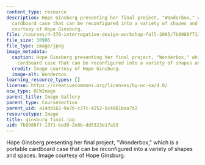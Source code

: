 ```yaml
---
content_type: resource
description: Hope Ginsberg presenting her final project, "Wonderbox," which is a portable
  cardboard case that can be reconfigured into a variety of shapes and spaces. Image
  courtesy of Hope Ginsburg.
file: /courses/4-370-interrogative-design-workshop-fall-2005/7b8988f71371ba302e8bdd5323e17a93_ginsburg_final.jpg
file_size: 38986
file_type: image/jpeg
image_metadata:
  caption: Hope Ginsberg presenting her final project, "Wonderbox," which is a portable
    cardboard case that can be reconfigured into a variety of shapes and spaces.
  credit: Image courtesy of Hope Ginsburg.
  image-alt: Wonderbox.
learning_resource_types: []
license: https://creativecommons.org/licenses/by-nc-sa/4.0/
ocw_type: OCWImage
parent_title: Image Gallery
parent_type: CourseSection
parent_uid: a14dd162-9a70-c37c-4252-6c4081baa7d2
resourcetype: Image
title: ginsburg_final.jpg
uid: 7b8988f7-1371-ba30-2e8b-dd5323e17a93
---
```

Hope Ginsberg presenting her final project, "Wonderbox," which is a portable cardboard case that can be reconfigured into a variety of shapes and spaces. Image courtesy of Hope Ginsburg.